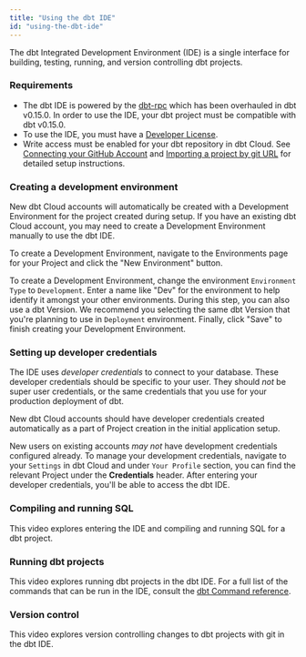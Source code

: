 ```yaml
---
title: "Using the dbt IDE"
id: "using-the-dbt-ide"
---
```


The dbt Integrated Development Environment (IDE) is a single interface for building, testing, running, and version controlling dbt projects.

### Requirements

- The dbt IDE is powered by the [dbt-rpc](rpc) which has been overhauled in dbt v0.15.0. In order to use the IDE, your dbt project must be compatible with dbt v0.15.0.
- To use the IDE, you must have a [Developer License](cloud-seats-and-users). 
- Write access must be enabled for your dbt repository in dbt Cloud. See [Connecting your GitHub Account](cloud-installing-the-github-application) and [Importing a project by git URL](cloud-import-a-project-by-git-url) for detailed setup instructions.

### Creating a development environment
New dbt Cloud accounts will automatically be created with a Development Environment for the project created during setup. If you have an existing dbt Cloud account, you may need to create a Development Environment manually to use the dbt IDE.

To create a Development Environment, navigate to the Environments page for your Project and click the "New Environment" button.

<Lightbox src="/img/docs/running-a-dbt-project/using-the-dbt-ide/empty-env-page.png" title="Creating a new environment for the Analytics project"/>

To create a Development Environment, change the environment `Environment Type` to `Development`. Enter a name like "Dev" for the environment to help identify it amongst your other environments. During this step, you can also use a dbt Version. We recommend you selecting the same dbt Version that you're planning to use in `Deployment` environment. Finally, click "Save" to finish creating your Development Environment.

<Lightbox src="/img/docs/running-a-dbt-project/using-the-dbt-ide/create-dev-env.png" title="Creating a development environment"/>

### Setting up developer credentials

The IDE uses *developer credentials* to connect to your database. These developer credentials should be specific to your user. They should *not* be super user credentials, or the same credentials that you use for your production deployment of dbt.

New dbt Cloud accounts should have developer credentials created automatically as a part of Project creation in the initial application setup.

<Lightbox src="/img/docs/running-a-dbt-project/using-the-dbt-ide/dev-cred-project-setup.png" title="Developer credentials are created during project setup"/>

New users on existing accounts *may not* have development credentials configured already. To manage your development credentials, navigate to your `Settings` in dbt Cloud and under `Your Profile` section, you can find the relevant Project under the **Credentials** header. After entering your developer credentials, you'll be able to access the dbt IDE.

<Lightbox src="/img/docs/running-a-dbt-project/using-the-dbt-ide/dev-cred-edit-proj.png" title="Configure developer credentials in your Profile."/>

### Compiling and running SQL

This video explores entering the IDE and compiling and running SQL for a dbt project.


<LoomVideo id="a4a1695e0f2445ffbbef8a2ccf514877" />

### Running dbt projects

This video explores running dbt projects in the dbt IDE. For a full list of the commands that can be run in the IDE, consult the [dbt Command reference](dbt-commands).

<LoomVideo id="3f247c8ee0c7414b88eb64ac75b8918d" />

### Version control

This video explores version controlling changes to dbt projects with git in the dbt IDE.

<LoomVideo id="efa64fa9db6346c4b0f4c64999146445" />
